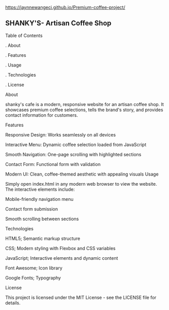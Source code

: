 https://jaynnewangeci.github.io/Premium-coffee-project/

## SHANKY'S- Artisan Coffee Shop

 Table of Contents
 
. About

. Features


. Usage

. Technologies

. License

About

shanky's cafe  is a modern, responsive website for an artisan coffee shop. It showcases premium coffee selections, tells the brand's story, and provides contact information for customers.

Features

Responsive Design: Works seamlessly on all devices

Interactive Menu: Dynamic coffee selection loaded from JavaScript

Smooth Navigation: One-page scrolling with highlighted sections

Contact Form: Functional form with validation

Modern UI: Clean, coffee-themed aesthetic with appealing visuals
Usage

Simply open index.html in any modern web browser to view the website. The interactive elements include:

Mobile-friendly navigation menu

Contact form submission

Smooth scrolling between sections

Technologies

HTML5; Semantic markup structure

CSS; Modern styling with Flexbox and CSS variables

JavaScript; Interactive elements and dynamic content

Font Awesome; Icon library

Google Fonts; Typography

License

This project is licensed under the MIT License - see the LICENSE file for details.



